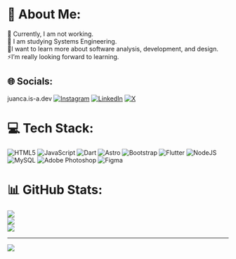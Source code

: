 # 💫 About Me:
🔭 Currently, I am not working.<br>🌱 I am studying Systems Engineering.<br>🤔I want to learn more about software analysis, development, and design.<br>⚡I’m really looking forward to learning.


## 🌐 Socials:
juanca.is-a.dev
[![Instagram](https://img.shields.io/badge/Instagram-%23E4405F.svg?logo=Instagram&logoColor=white)](https://instagram.com/_juancat) [![LinkedIn](https://img.shields.io/badge/LinkedIn-%230077B5.svg?logo=linkedin&logoColor=white)](https://linkedin.com/in/juanturcios1) [![X](https://img.shields.io/badge/X-black.svg?logo=X&logoColor=white)](https://x.com/wjuanca_) 

# 💻 Tech Stack:
![HTML5](https://img.shields.io/badge/html5-%23E34F26.svg?style=for-the-badge&logo=html5&logoColor=white) ![JavaScript](https://img.shields.io/badge/javascript-%23323330.svg?style=for-the-badge&logo=javascript&logoColor=%23F7DF1E) ![Dart](https://img.shields.io/badge/dart-%230175C2.svg?style=for-the-badge&logo=dart&logoColor=white) ![Astro](https://img.shields.io/badge/astro-%232C2052.svg?style=for-the-badge&logo=astro&logoColor=white) ![Bootstrap](https://img.shields.io/badge/bootstrap-%238511FA.svg?style=for-the-badge&logo=bootstrap&logoColor=white) ![Flutter](https://img.shields.io/badge/Flutter-%2302569B.svg?style=for-the-badge&logo=Flutter&logoColor=white) ![NodeJS](https://img.shields.io/badge/node.js-6DA55F?style=for-the-badge&logo=node.js&logoColor=white) ![MySQL](https://img.shields.io/badge/mysql-4479A1.svg?style=for-the-badge&logo=mysql&logoColor=white) ![Adobe Photoshop](https://img.shields.io/badge/adobe%20photoshop-%2331A8FF.svg?style=for-the-badge&logo=adobe%20photoshop&logoColor=white) ![Figma](https://img.shields.io/badge/figma-%23F24E1E.svg?style=for-the-badge&logo=figma&logoColor=white)
# 📊 GitHub Stats:
![](https://github-readme-stats.vercel.app/api?username=wJuanca&theme=dark&hide_border=true&include_all_commits=true&count_private=false)<br/>
![](https://github-readme-streak-stats.herokuapp.com/?user=wJuanca&theme=dark&hide_border=true)<br/>
![](https://github-readme-stats.vercel.app/api/top-langs/?username=wJuanca&theme=dark&hide_border=true&include_all_commits=true&count_private=false&layout=compact)

---
[![](https://visitcount.itsvg.in/api?id=wJuanca&icon=6&color=9)](https://visitcount.itsvg.in)

<!-- Proudly created with GPRM ( https://gprm.itsvg.in ) -->

